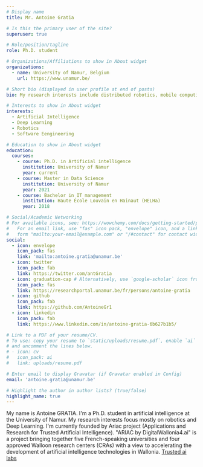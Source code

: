 ```yaml
---
# Display name
title: Mr. Antoine Gratia

# Is this the primary user of the site?
superuser: true

# Role/position/tagline
role: Ph.D. student

# Organizations/Affiliations to show in About widget
organizations:
  - name: University of Namur, Belgium
    url: https://www.unamur.be/

# Short bio (displayed in user profile at end of posts)
bio: My research interests include distributed robotics, mobile computing and programmable matter.

# Interests to show in About widget
interests:
  - Artificial Intelligence
  - Deep Learning
  - Robotics
  - Software Eengineering

# Education to show in About widget
education:
  courses:
    - course: Ph.D. in Artificial intelligence
      institution: University of Namur
      year: current
    - course: Master in Data Science
      institution: University of Namur
      year: 2021
    - course: Bachelor in IT management
      institution: Haute École Louvain en Hainaut (HELHa)
      year: 2018

# Social/Academic Networking
# For available icons, see: https://wowchemy.com/docs/getting-started/page-builder/#icons
#   For an email link, use "fas" icon pack, "envelope" icon, and a link in the
#   form "mailto:your-email@example.com" or "/#contact" for contact widget.
social:
  - icon: envelope
    icon_pack: fas
    link: 'mailto:antoine.gratia@unamur.be'
  - icon: twitter
    icon_pack: fab
    link: https://twitter.com/antGratia
  - icon: graduation-cap # Alternatively, use `google-scholar` icon from `ai` icon pack
    icon_pack: fas
    link: https://researchportal.unamur.be/fr/persons/antoine-gratia
  - icon: github
    icon_pack: fab
    link: https://github.com/AntoineGr1
  - icon: linkedin
    icon_pack: fab
    link: https://www.linkedin.com/in/antoine-gratia-6b627b1b5/

# Link to a PDF of your resume/CV.
# To use: copy your resume to `static/uploads/resume.pdf`, enable `ai` icons in `params.toml`,
# and uncomment the lines below.
# - icon: cv
#   icon_pack: ai
#   link: uploads/resume.pdf

# Enter email to display Gravatar (if Gravatar enabled in Config)
email: 'antoine.gratia@unamur.be'

# Highlight the author in author lists? (true/false)
highlight_name: true
---
```


My name is Antoine GRATIA. I'm a Ph.D. student in artificial intelligence at the University of Namur. My research interests focus mostly on robotics and Deep Learning. I'm currently founded by Ariac project (Applications and Research for Trusted Artificial Intelligence). "ARIAC by DigitalWallonia4.ai" is a project bringing together five French-speaking universities and four approved Walloon research centers (CRAs) with a view to accelerating the development of artificial intelligence technologies in Wallonia. <a href="https://trail.ac/"> Trusted ai labs</a>

